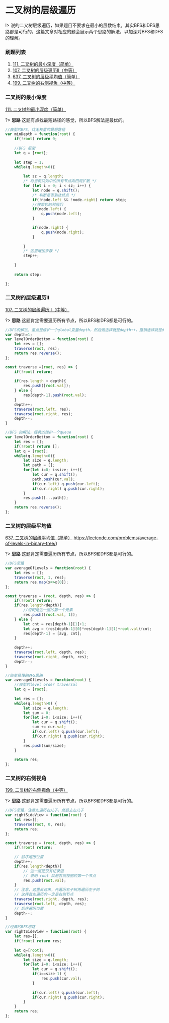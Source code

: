 # 二叉树的层级遍历

!> 说的二叉树层级遍历，如果题目不要求在最小的层数结束，其实BFS和DFS思路都是可行的，这篇文章对相应的题会展示两个思路的解法，以加深对BFS和DFS的理解。

### **刷题列表**
1. [111. 二叉树的最小深度（简单）](#二叉树的最小深度)
1. [107. 二叉树的层级遍历II（中等）](#二叉树的层级遍历II)
1. [637. 二叉树的层级平均值（简单）](#二叉树的层级平均值) 
1. [199. 二叉树的右侧视角（中等）](#二叉树的右侧视角)

### 二叉树的最小深度
[111. 二叉树的最小深度（简单）](https://leetcode.com/problems/minimum-depth-of-binary-tree/)

?> **思路** 这题有点找最短路径的感觉，所以BFS解法是最优的。

```js
//典型的BFS，找无权重的最短路径
var minDepth = function(root) {
    if(!root) return 0;
    
    //BFS 框架
    let q = [root];
    
    let step = 1;
    while(q.length>0){
        
        let sz = q.length;
        /* 将当前队列中的所有节点向四周扩散 */
        for (let i = 0; i < sz; i++) {
            let node = q.shift();
            /* 判断是否到达终点 */
            if(!node.left && !node.right) return step;
            //搜索它的邻居们
            if(node.left) {
                q.push(node.left);
            }

            if(node.right) {
                q.push(node.right);
            }
            
        }
        /* 这里增加步数 */
        step++;
        
    }
    
    return step;
    
}; 
```

### 二叉树的层级遍历II
[107. 二叉树的层级遍历II（中等）](https://leetcode.com/problems/binary-tree-level-order-traversal-ii/) 

?> **思路** 这题肯定需要遍历所有节点，所以BFS和DFS都是可行的。

```js
//DFS的解法，重点是维护一个global变量depth，然后做选择就是depth++，撤销选择就是depth--;
var depth=1;
var levelOrderBottom = function(root) {
    let res = [];
    traverse(root, res);
    return res.reverse();
};

const traverse =(root, res) => {
    if(!root) return;
    
    if(res.length < depth){
        res.push([root.val]);
    } else {
        res[depth-1].push(root.val);
    }
    depth++;
    traverse(root.left, res);
    traverse(root.right, res);
    depth--;
}
```
```js
//BFS 的解法，经典的维护一个queue
var levelOrderBottom = function(root) {
    let res = [];
    if(!root) return [];
    let q = [root];
    while(q.length>0){
        let size = q.length;
        let path = [];
        for(let i=0; i<size; i++){
            let cur = q.shift();
            path.push(cur.val);
            if(cur.left) q.push(cur.left);
            if(cur.right) q.push(cur.right);
        }
        res.push([...path]);
    }
    return res.reverse();
};
```

### 二叉树的层级平均值
[637. 二叉树的层级平均值（简单）](https://leetcode.com/problems/average-of-levels-in-binary-tree/) https://leetcode.com/problems/average-of-levels-in-binary-tree/)

?> **思路** 这题肯定需要遍历所有节点，所以BFS和DFS都是可行的。

```js
//DFS思路
var averageOfLevels = function(root) {
    let res = [];
    traverse(root, 1, res);
    return res.map(x=>x[0]);
};

const traverse = (root, depth, res) => {
    if(!root) return;
    if(res.length<depth){
        //说明是这一层的第一个元素
        res.push([root.val, 1]);
    } else {
        let cnt = res[depth-1][1]+1;
        let avg = (res[depth-1][0]*res[depth-1][1]+root.val)/cnt;
        res[depth-1] = [avg, cnt];
    }
    
    depth++;
    traverse(root.left, depth, res);
    traverse(root.right, depth, res);
    depth--;
}
```
```js
//简单易懂的BFS思路
var averageOfLevels = function(root) {
    //典型的level order traversal
    let q = [root];
    
    let res = [];
    while(q.length>0) {
        let size = q.length;
        let sum = 0;
        for(let i=0; i<size; i++){
            let cur = q.shift();
            sum += cur.val;
            if(cur.left) q.push(cur.left);
            if(cur.right) q.push(cur.right);
        }
        res.push(sum/size);
    }
    
    return res;
};
```

### 二叉树的右侧视角
[199. 二叉树的右侧视角（中等）](https://leetcode.com/problems/binary-tree-right-side-view/) 

?> **思路** 这题肯定需要遍历所有节点，所以BFS和DFS都是可行的。

```js
//DFS思路，注意先遍历右儿子，然后去左儿子
var rightSideView = function(root) {
    let res=[];
    traverse(root, 0, res);
    return res;
};

const traverse = (root, depth, res) => {
    if(!root) return;
    
    // 前序遍历位置
    depth++;
    if(res.length<depth){
        // 这一层还没有记录值
        // 说明 root 就是右侧视图的第一个节点
        res.push(root.val);
    }
    // 注意，这里反过来，先遍历右子树再遍历左子树
    // 这样首先遍历的一定是右侧节点
    traverse(root.right, depth, res);
    traverse(root.left, depth, res);
    // 后序遍历位置
    depth--;
}
```
```js
//经典的BFS思路
var rightSideView = function(root) {
    let res=[];
    if(!root) return res;
    
    let q=[root];
    while(q.length>0){
        let size = q.length;
        for(let i=0; i<size; i++){
            let cur = q.shift();
            if(i==size-1) {
                res.push(cur.val);
            }
            
            if(cur.left) q.push(cur.left);
            if(cur.right) q.push(cur.right);
        }
    }
    return res;
};
```